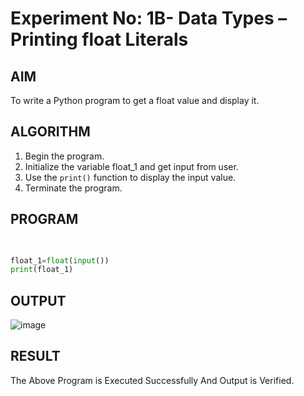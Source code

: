 # Experiment No: 1B- Data Types – Printing float Literals

## AIM  
To write a Python program to get a float value and display it.

## ALGORITHM  
1. Begin the program.  
2. Initialize the variable float_1 and get input from user.  
3. Use the `print()` function to display the input value.  
4. Terminate the program.

## PROGRAM
```python
 

float_1=float(input())
print(float_1)

```
## OUTPUT
![image](https://github.com/user-attachments/assets/0aaf105a-0ffb-4944-ba80-d948a4ed33c2)


## RESULT
The Above Program is Executed Successfully And Output is Verified.
